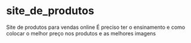 # site_de_produtos
Site de produtos para vendas online
É preciso ter o ensinamento e como colocar o melhor preço nos produtos
e as melhores imagens